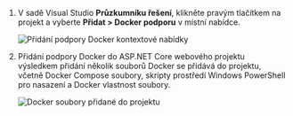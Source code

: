 1. V sadě Visual Studio **Průzkumníku řešení**, klikněte pravým tlačítkem na projekt a vyberte **Přidat > Docker podporu** v místní nabídce.
   
    ![Přidání podpory Docker kontextové nabídky](media/vs-azure-tools-docker-add-docker-support/docker-support-context-menu.png)
2. Přidání podpory Docker do ASP.NET Core webového projektu výsledkem přidání několik souborů Docker se přidává do projektu, včetně Docker Compose soubory, skripty prostředí Windows PowerShell pro nasazení a Docker vlastnost soubory. 
   
    ![Docker soubory přidané do projektu](media/vs-azure-tools-docker-add-docker-support/docker-files-added.png)


